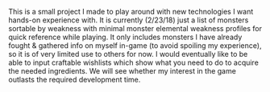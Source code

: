 This is a small project I made to play around with new technologies I want hands-on experience with.
It is currently (2/23/18) just a list of monsters sortable by weakness with minimal monster elemental weakness profiles for quick reference while playing. It only includes monsters I have already fought & gathered info on myself in-game (to avoid spoiling my experience), so it is of very limited use to others for now.
I would eventually like to be able to input craftable wishlists which show what you need to do to acquire the needed ingredients. We will see whether my interest in the game outlasts the required development time.

